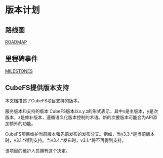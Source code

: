 # 版本计划

## 路线图

[ROADMAP](https://github.com/cubefs/cubefs/blob/master/ROADMAP.md)

## 里程碑事件

[MILESTONES](https://github.com/cubefs/cubefs/milestones)

## CubeFS提供版本支持
本文档描述了CubeFS项目支持的版本。

服务版本和支持的版本
CubeFS版本以x.y.z的形式表示，其中x是主版本，y是次版本，z是修补版本，遵循语义化版本控制的术语。新的次要版本可能会为API添加额外的功能。

CubeFS项目维护当前版本和先前发布的发布分支。例如，当v3.3.*是当前版本时，v3.1.*得到支持。当v3.4.*发布时，v3.1.*将不再得到支持。

该项目的维护人员拥有这个决定。
